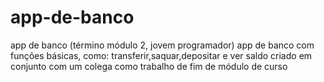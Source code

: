 # app-de-banco
app de banco (término módulo 2, jovem programador)
app de banco com funções básicas, como: transferir,saquar,depositar e ver saldo
criado em conjunto com um colega como trabalho de fim de módulo de curso
